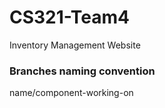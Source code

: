 # CS321-Team4
Inventory Management Website


### Branches naming convention
name/component-working-on
